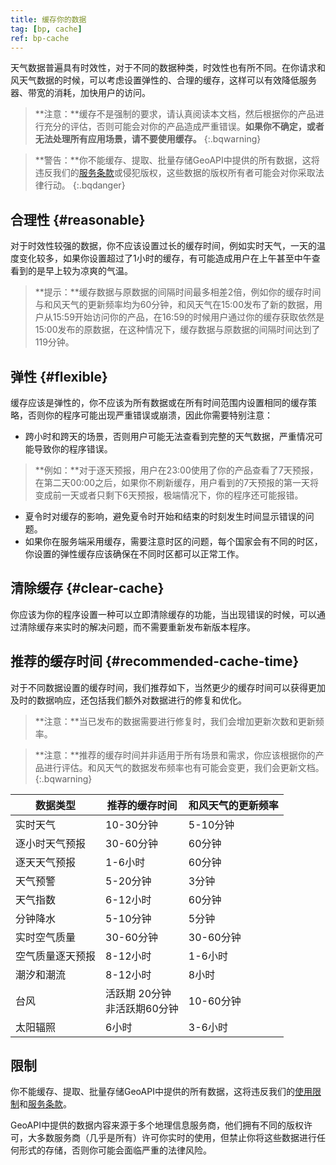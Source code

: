 ```yaml
---
title: 缓存你的数据
tag: [bp, cache]
ref: bp-cache
---
```


天气数据普遍具有时效性，对于不同的数据种类，时效性也有所不同。在你请求和风天气数据的时候，可以考虑设置弹性的、合理的缓存，这样可以有效降低服务器、带宽的消耗，加快用户的访问。

> **注意：**缓存不是强制的要求，请认真阅读本文档，然后根据你的产品进行充分的评估，否则可能会对你的产品造成严重错误。**如果你不确定，或者无法处理所有应用场景，请不要使用缓存。**
{:.bqwarning}

> **警告：**你不能缓存、提取、批量存储GeoAPI中提供的所有数据，这将违反我们的[服务条款](https://www.qweather.com/terms/developers-tos)或侵犯版权，这些数据的版权所有者可能会对你采取法律行动。
{:.bqdanger}

## 合理性 {#reasonable}

对于时效性较强的数据，你不应该设置过长的缓存时间，例如实时天气，一天的温度变化较多，如果你设置超过了1小时的缓存，有可能造成用户在上午甚至中午查看到的是早上较为凉爽的气温。

> **提示：**缓存数据与原数据的间隔时间最多相差2倍，例如你的缓存时间与和风天气的更新频率均为60分钟，和风天气在15:00发布了新的数据，用户从15:59开始访问你的产品，在16:59的时候用户通过你的缓存获取依然是15:00发布的原数据，在这种情况下，缓存数据与原数据的间隔时间达到了119分钟。

## 弹性 {#flexible}

缓存应该是弹性的，你不应该为所有数据或在所有时间范围内设置相同的缓存策略，否则你的程序可能出现严重错误或崩溃，因此你需要特别注意：

- 跨小时和跨天的场景，否则用户可能无法查看到完整的天气数据，严重情况可能导致你的程序错误。
 > **例如：**对于逐天预报，用户在23:00使用了你的产品查看了7天预报，在第二天00:00之后，如果你不刷新缓存，用户看到的7天预报的第一天将变成前一天或者只剩下6天预报，极端情况下，你的程序还可能报错。
- 夏令时对缓存的影响，避免夏令时开始和结束的时刻发生时间显示错误的问题。
- 如果你在服务端采用缓存，需要注意时区的问题，每个国家会有不同的时区，你设置的弹性缓存应该确保在不同时区都可以正常工作。

## 清除缓存 {#clear-cache}

你应该为你的程序设置一种可以立即清除缓存的功能，当出现错误的时候，可以通过清除缓存来实时的解决问题，而不需要重新发布新版本程序。

## 推荐的缓存时间 {#recommended-cache-time}

对于不同数据设置的缓存时间，我们推荐如下，当然更少的缓存时间可以获得更加及时的数据响应，还包括我们额外对数据进行的修复和优化。

> **注意：**当已发布的数据需要进行修复时，我们会增加更新次数和更新频率。

> **注意：**推荐的缓存时间并非适用于所有场景和需求，你应该根据你的产品进行评估。和风天气的数据发布频率也有可能会变更，我们会更新文档。
{:.bqwarning}


| 数据类型         | 推荐的缓存时间                    | 和风天气的更新频率 |
| ---------------- | --------------------------------- | ------------------ |
| 实时天气         | 10-30分钟                         | 5-10分钟           |
| 逐小时天气预报   | 30-60分钟                         | 60分钟             |
| 逐天天气预报     | 1-6小时                           | 60分钟             |
| 天气预警         | 5-20分钟                          | 3分钟              |
| 天气指数         | 6-12小时                          | 60分钟             |
| 分钟降水         | 5-10分钟                          | 5分钟              |
| 实时空气质量     | 30-60分钟                         | 30-60分钟          |
| 空气质量逐天预报 | 8-12小时                          | 1-6小时            |
| 潮汐和潮流       | 8-12小时                          | 8小时              |
| 台风             | 活跃期 20分钟<br />非活跃期60分钟 | 10-60分钟          |
| 太阳辐照         | 6小时                             | 3-6小时            |

## 限制

你不能缓存、提取、批量存储GeoAPI中提供的所有数据，这将违反我们的[使用限制](/docs/terms/restriction/)和[服务条款](https://www.qweather.com/terms/developers-tos)。

GeoAPI中提供的数据内容来源于多个地理信息服务商，他们拥有不同的版权许可，大多数服务商（几乎是所有）许可你实时的使用，但禁止你将这些数据进行任何形式的存储，否则你可能会面临严重的法律风险。
